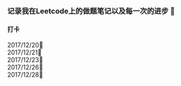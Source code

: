 ### 记录我在Leetcode上的做题笔记以及每一次的进步 :triangular_flag_on_post:
#### 打卡
2017/12/20:feet:<br>
2017/12/21:feet:<br>
2017/12/23:feet:<br>
2017/12/26:feet:<br>
2017/12/28:feet:
